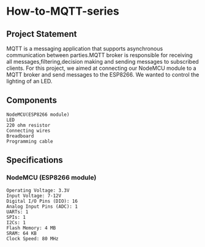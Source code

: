 # How-to-MQTT-series
## Project Statement
MQTT is a messaging application that supports asynchronous communication between parties.MQTT broker is responsible for receiving all messages,filtering,decision making and sending messages to subscribed clients. For this project, we aimed at connecting our NodeMCU module to a MQTT broker and send messages to the ESP8266. We wanted to control the lighting of an LED.

## Components
    NodeMCU(ESP8266 module)
    LED
    220 ohm resistor
    Connecting wires
    Breadboard
    Programming cable
    
## Specifications
### NodeMCU (ESP8266 module)
    Operating Voltage: 3.3V
    Input Voltage: 7-12V
    Digital I/O Pins (DIO): 16
    Analog Input Pins (ADC): 1
    UARTs: 1
    SPIs: 1
    I2Cs: 1
    Flash Memory: 4 MB
    SRAM: 64 KB
    Clock Speed: 80 MHz



